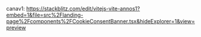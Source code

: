 canav1: https://stackblitz.com/edit/vitejs-vite-annos1?embed=1&file=src%2Flanding-page%2Fcomponents%2FCookieConsentBanner.tsx&hideExplorer=1&view=preview
